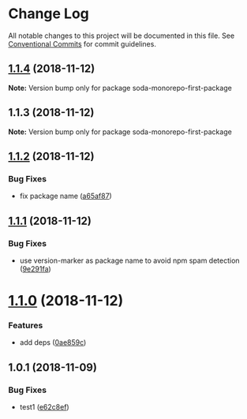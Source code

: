 # Change Log

All notable changes to this project will be documented in this file.
See [Conventional Commits](https://conventionalcommits.org) for commit guidelines.

## [1.1.4](https://github.com/sodatea/npm-test/compare/soda-monorepo-first-package@1.1.3...soda-monorepo-first-package@1.1.4) (2018-11-12)

**Note:** Version bump only for package soda-monorepo-first-package





## 1.1.3 (2018-11-12)

**Note:** Version bump only for package soda-monorepo-first-package





## [1.1.2](https://github.com/sodatea/npm-test/compare/soda-monorepo-test-1@1.1.1...soda-monorepo-test-1@1.1.2) (2018-11-12)


### Bug Fixes

* fix package name ([a65af87](https://github.com/sodatea/npm-test/commit/a65af87))





## [1.1.1](https://github.com/sodatea/npm-test/compare/soda-monorepo-test-1@1.1.0...soda-monorepo-test-1@1.1.1) (2018-11-12)


### Bug Fixes

* use version-marker as package name to avoid npm spam detection ([9e291fa](https://github.com/sodatea/npm-test/commit/9e291fa))





# [1.1.0](https://github.com/sodatea/npm-test/compare/soda-monorepo-test-1@1.0.1...soda-monorepo-test-1@1.1.0) (2018-11-12)


### Features

* add deps ([0ae859c](https://github.com/sodatea/npm-test/commit/0ae859c))





## 1.0.1 (2018-11-09)


### Bug Fixes

* test1 ([e62c8ef](https://github.com/sodatea/npm-test/commit/e62c8ef))
